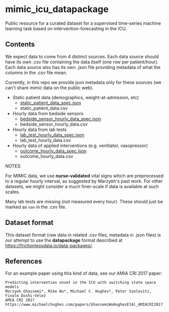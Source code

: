 # mimic_icu_datapackage

Public resource for a curated dataset for a supervised time-series machine learning task based on intervention-forecasting in the ICU.

## Contents

We expect data to come from 4 distinct sources. Each data source should have its own .csv file containing the data itself (one row per patient/hour). Each data source also has its own .json file providing metadata of what the columns in the .csv file mean.

Currently, in this repo we provide json metadata only for these sources (we can't share mimic data on the public web).

* Static patient data (demographics, weight-at-admission, etc)
    * [static_patient_data_spec.json](static_patient_data_spec.json)
    * static_patient_data.csv
* Hourly data from bedside sensors
    * [bedside_sensor_hourly_data_spec.json](bedside_sensor_hourly_data_spec.json)
    * bedside_sensor_hourly_data.csv
* Hourly data from lab tests
    * [lab_test_hourly_data_spec.json](lab_test_hourly_data_spec.json)
    * lab_test_hourly_data.csv
* Hourly data of applied interventions (e.g. ventilator, vasopressor)
    * [outcome_hourly_data_spec.json](outcome_hourly_data_spec.json)
    * outcome_hourly_data.csv

NOTES:

For MIMIC data, we use **nurse-validated** vital signs which are preprocessed to a regular hourly interval, as suggested by Marzyeh's past work. For other datasets, we might consider a much finer-scale if data is available at such scales.

Many lab tests are missing (not measured every hour). These should just be marked as `nan` in the .csv file.

## Dataset format

This dataset format (raw data in related .csv files, metadata in .json files) is our attempt to use the **datapackage** format described at https://frictionlessdata.io/data-packages/.

## References

For an example paper using this kind of data, see our AMIA CRI 2017 paper:

```
Predicting intervention onset in the ICU with switching state space models
Marzyeh Ghassemi*, Mike Wu*, Michael C. Hughes*, Peter Szolovits, Finale Doshi-Velez
AMIA CRI 2017
https://www.michaelchughes.com/papers/GhassemiWuHughesEtAl_AMIACRI2017.pdf
```


